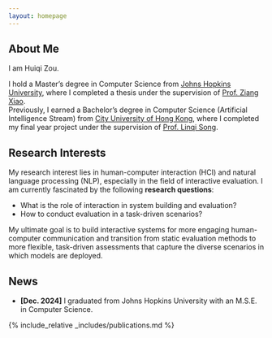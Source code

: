 ```yaml
---
layout: homepage
---
```


## About Me

I am Huiqi Zou. 
<!-- an incoming PhD student working under the guidance of <a href="https://wyshi.github.io">Prof. Weiyan Shi</a> at Northeastern University. -->
I hold a Master’s degree in Computer Science from <a href="https://www.cs.jhu.edu">Johns Hopkins University</a>, where I completed a thesis under the supervision of <a href="https://www.ziangxiao.com/">Prof. Ziang Xiao</a>.<br>
Previously, I earned a Bachelor’s degree in Computer Science (Artificial Intelligence Stream) from <a href="https://www.cs.cityu.edu.hk">City University of Hong Kong</a>, where I completed my final year project under the supervision of <a href='https://sites.google.com/site/aisquaredlab/'>Prof. Linqi Song</a>. 

## Research Interests
My research interest lies in human-computer interaction (HCI) and natural language processing (NLP), especially in the field of interactive evaluation. I am currently fascinated by the following <b>research questions</b>:
- What is the role of interaction in system building and evaluation?
- How to conduct evaluation in a task-driven scenarios? 

My ultimate goal is to build interactive systems for more engaging human-computer communication and transition from static evaluation methods to more flexible, task-driven assessments that capture the diverse scenarios in which models are deployed. 

## News

<!-- - **[Apr. 2025]** I will join the <a href='https://wyshi.github.io/group.html'>CHATS Lab</a> at Northeastern University as a first-year Ph.D. student in 2025 Fall. -->
- **[Dec. 2024]** I graduated from Johns Hopkins University with an M.S.E. in Computer Science.

{% include_relative _includes/publications.md %}

<!-- {% include_relative _includes/services.md %} -->
